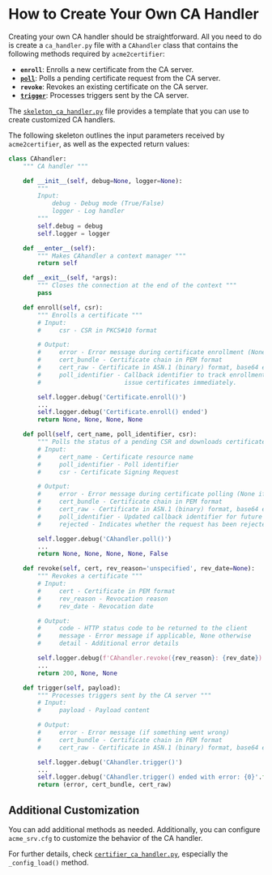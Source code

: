 <!-- markdownlint-disable MD013 -->
<!-- wiki-title How to Create Your Own CA Handler -->

# How to Create Your Own CA Handler

Creating your own CA handler should be straightforward. All you need to do is create a `ca_handler.py` file with a `CAhandler` class that contains the following methods required by `acme2certifier`:

- **`enroll`**: Enrolls a new certificate from the CA server.
- **[`poll`](poll.md)**: Polls a pending certificate request from the CA server.
- **`revoke`**: Revokes an existing certificate on the CA server.
- **[`trigger`](trigger.md)**: Processes triggers sent by the CA server.

The [`skeleton_ca_handler.py`](../examples/ca_handler/skeleton_ca_handler.py) file provides a template that you can use to create customized CA handlers.

The following skeleton outlines the input parameters received by `acme2certifier`, as well as the expected return values:

```python
class CAhandler:
    """ CA handler """

    def __init__(self, debug=None, logger=None):
        """
        Input:
            debug - Debug mode (True/False)
            logger - Log handler
        """
        self.debug = debug
        self.logger = logger

    def __enter__(self):
        """ Makes CAhandler a context manager """
        return self

    def __exit__(self, *args):
        """ Closes the connection at the end of the context """
        pass

    def enroll(self, csr):
        """ Enrolls a certificate """
        # Input:
        #     csr - CSR in PKCS#10 format

        # Output:
        #     error - Error message during certificate enrollment (None if no error occurred)
        #     cert_bundle - Certificate chain in PEM format
        #     cert_raw - Certificate in ASN.1 (binary) format, base64 encoded
        #     poll_identifier - Callback identifier to track enrollment requests when the CA server does not
        #                       issue certificates immediately.

        self.logger.debug('Certificate.enroll()')
        ...
        self.logger.debug('Certificate.enroll() ended')
        return None, None, None, None

    def poll(self, cert_name, poll_identifier, csr):
        """ Polls the status of a pending CSR and downloads certificates """
        # Input:
        #     cert_name - Certificate resource name
        #     poll_identifier - Poll identifier
        #     csr - Certificate Signing Request

        # Output:
        #     error - Error message during certificate polling (None if no error occurred)
        #     cert_bundle - Certificate chain in PEM format
        #     cert_raw - Certificate in ASN.1 (binary) format, base64 encoded
        #     poll_identifier - Updated callback identifier for future lookups
        #     rejected - Indicates whether the request has been rejected by the CA administrator.

        self.logger.debug('CAhandler.poll()')
        ...
        return None, None, None, None, False

    def revoke(self, cert, rev_reason='unspecified', rev_date=None):
        """ Revokes a certificate """
        # Input:
        #     cert - Certificate in PEM format
        #     rev_reason - Revocation reason
        #     rev_date - Revocation date

        # Output:
        #     code - HTTP status code to be returned to the client
        #     message - Error message if applicable, None otherwise
        #     detail - Additional error details

        self.logger.debug(f'CAhandler.revoke({rev_reason}: {rev_date})')
        ...
        return 200, None, None

    def trigger(self, payload):
        """ Processes triggers sent by the CA server """
        # Input:
        #     payload - Payload content

        # Output:
        #     error - Error message (if something went wrong)
        #     cert_bundle - Certificate chain in PEM format
        #     cert_raw - Certificate in ASN.1 (binary) format, base64 encoded

        self.logger.debug('CAhandler.trigger()')
        ...
        self.logger.debug('CAhandler.trigger() ended with error: {0}'.format(error))
        return (error, cert_bundle, cert_raw)
```

## Additional Customization

You can add additional methods as needed. Additionally, you can configure `acme_srv.cfg` to customize the behavior of the CA handler.

For further details, check [`certifier_ca_handler.py`](../examples/ca_handler/certifier_ca_handler.py), especially the `_config_load()` method.
